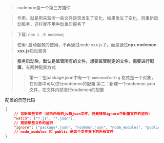 > nodemon是一个第三方插件

> 作用，就是用来监听一些文件是否发生了变化，如果发生了变化，则重新启动服务，这样就不用手动重启服务了

> 下载: `npm i -D nodemon`;

> 使用: 启动服务的使用，不再通过node xxx.js了，而是通过**npx nodemon xxx.js**启动服务

> **服务启动后，默认是监管所有的文件，想要监管制定的文件，需要进行配置**，有两种配置方式
>> 第一：在package.json中有一个 `nodemonConfig` 格式是一个对象，在对象中可以进行nodemon的配置
>> 第二：新建一个nodemon.json文件，在文件内部进行nodemon的配置


配置的示范代码
```json
{
    // 监听那些文件（监听所有的js和json文件，但是移除ignore中配置文件的监听）
    "watch": ["*.js", "*.json"],
    // 取消那些文件的监听
    "ignore": ["package*.json", "nodemon.json", "node_modules", "public"]
    // node_modules 和 public 是两个文件夹下的所有文件
}
```

